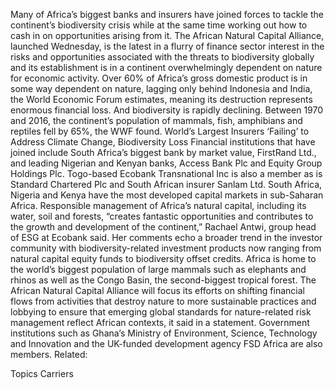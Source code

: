 Many of Africa’s biggest banks and insurers have joined forces to tackle the continent’s biodiversity crisis while at the same time working out how to cash in on opportunities arising from it.
The African Natural Capital Alliance, launched Wednesday, is the latest in a flurry of finance sector interest in the risks and opportunities associated with the threats to biodiversity globally and its establishment is in a continent overwhelmingly dependent on nature for economic activity.
Over 60% of Africa’s gross domestic product is in some way dependent on nature, lagging only behind Indonesia and India, the World Economic Forum estimates, meaning its destruction represents enormous financial loss. And biodiversity is rapidly declining. Between 1970 and 2016, the continent’s population of mammals, fish, amphibians and reptiles fell by 65%, the WWF found.
World’s Largest Insurers ‘Failing’ to Address Climate Change, Biodiversity Loss
Financial institutions that have joined include South Africa’s biggest bank by market value, FirstRand Ltd., and leading Nigerian and Kenyan banks, Access Bank Plc and Equity Group Holdings Plc. Togo-based Ecobank Transnational Inc is also a member as is Standard Chartered Plc and South African insurer Sanlam Ltd.
South Africa, Nigeria and Kenya have the most developed capital markets in sub-Saharan Africa.
Responsible management of Africa’s natural capital, including its water, soil and forests, “creates fantastic opportunities and contributes to the growth and development of the continent,” Rachael Antwi, group head of ESG at Ecobank said.
Her comments echo a broader trend in the investor community with biodiversity-related investment products now ranging from natural capital equity funds to biodiversity offset credits.
Africa is home to the world’s biggest population of large mammals such as elephants and rhinos as well as the Congo Basin, the second-biggest tropical forest.
The African Natural Capital Alliance will focus its efforts on shifting financial flows from activities that destroy nature to more sustainable practices and lobbying to ensure that emerging global standards for nature-related risk management reflect African contexts, it said in a statement.
Government institutions such as Ghana’s Ministry of Environment, Science, Technology and Innovation and the UK-funded development agency FSD Africa are also members.
Related:

Topics
Carriers

